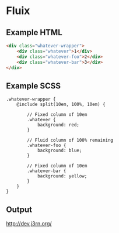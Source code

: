 # Fluix


## Example HTML
```html
<div class="whatever-wrapper">
    <div class="whatever">1</div>
    <div class="whatever-foo">2</div>
    <div class="whatever-bar">3</div>
</div>
```

## Example SCSS
```
.whatever-wrapper {
	@include split(10em, 100%, 10em) {

		// Fixed column of 10em
		.whatever {
			background: red;
		}

		// Fluid column of 100% remaining
		.whatever-foo {
			background: blue;
		}
		
		// Fixed column of 10em
		.whatever-bar {
			background: yellow;
		}
	}	
}
```

## Output
http://dev.j3rn.org/
